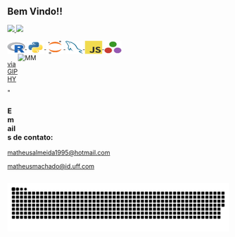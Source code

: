 ## Bem Vindo!!
 <div>
  <a href="https://github.com/MatheusMachado57">
  <img height="180em" src="https://github-readme-stats.vercel.app/api?username=MatheusMachado57&show_icons=true&theme=dracula&include_all_commits=true&count_private=true"/>
  <img height="180em" src="https://github-readme-stats.vercel.app/api/top-langs/?username=MatheusMachado57&layout=compact&langs_count=16&theme=dracula"/>
<div>
 
<div style="display: inline_block"><br>
  <img align="center" alt="MM-R" height="30" width="40" src="https://raw.githubusercontent.com/devicons/devicon/master/icons/r/r-original.svg">
  <img align="center" alt="MM-Python" height="30" width="40" src="https://raw.githubusercontent.com/devicons/devicon/master/icons/python/python-original.svg">
  <img align="center" alt="MM-Jupyter" height="30" width="40" src="https://raw.githubusercontent.com/devicons/devicon/master/icons/jupyter/jupyter-original.svg">
  <img align="center" alt="MM-SQL" height="30" width="40" src="https://raw.githubusercontent.com/devicons/devicon/master/icons/mysql/mysql-original.svg">
  <img align="center" alt="MM-js" height="30" width="40" src="https://raw.githubusercontent.com/devicons/devicon/master/icons/javascript/javascript-original.svg">
  <img align="center" alt="MM-julia" height="30" width="40" src="https://raw.githubusercontent.com/devicons/devicon/master/icons/julia/julia-original.svg">
  <img align="right" height="160"alt="MM" src="<iframe src="https://giphy.com/embed/a1QLZUUtCcgyA" width="480" height="285" frameBorder="0" class="giphy-embed" allowFullScreen></iframe><p><a href="https://giphy.com/gifs/hi-stitch-a1QLZUUtCcgyA">via GIPHY</a></p>"
 
  ### Emails de contato:
  
  matheusalmeida1995@hotmail.com
 
  matheusmachado@id.uff.com
 
 </div>
 
  ##

<div>
  
  ![Snake animation](https://github.com/MatheusMachado57/MatheusMachado57/blob/output/github-contribution-grid-snake.svg)
  
 </div>
